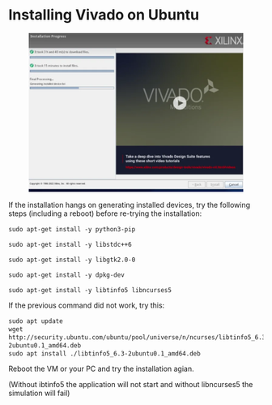 # Installing Vivado on Ubuntu

<figure><img src="../.gitbook/assets/image (1).png" alt=""><figcaption></figcaption></figure>

If the installation hangs on generating installed devices, try the following steps (including a reboot) before re-trying the installation:

```
sudo apt-get install -y python3-pip
```

```
sudo apt-get install -y libstdc++6
```

```
sudo apt-get install -y libgtk2.0-0
```

```
sudo apt-get install -y dpkg-dev
```

```
sudo apt-get install -y libtinfo5 libncurses5
```

If the previous command did not work, try this:

```
sudo apt update
wget http://security.ubuntu.com/ubuntu/pool/universe/n/ncurses/libtinfo5_6.3-2ubuntu0.1_amd64.deb
sudo apt install ./libtinfo5_6.3-2ubuntu0.1_amd64.deb
```

Reboot the VM or your PC and try the installation agian.

(Without ibtinfo5 the application will not start and without libncurses5 the simulation will fail)
